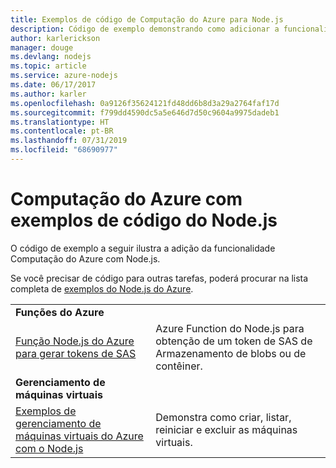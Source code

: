 ```yaml
---
title: Exemplos de código de Computação do Azure para Node.js
description: Código de exemplo demonstrando como adicionar a funcionalidade de Computação do Azure com o Node.js.
author: karlerickson
manager: douge
ms.devlang: nodejs
ms.topic: article
ms.service: azure-nodejs
ms.date: 06/17/2017
ms.author: karler
ms.openlocfilehash: 0a9126f35624121fd48dd6b8d3a29a2764faf17d
ms.sourcegitcommit: f799dd4590dc5a5e646d7d50c9604a9975dadeb1
ms.translationtype: HT
ms.contentlocale: pt-BR
ms.lasthandoff: 07/31/2019
ms.locfileid: "68690977"
---
```

# <a name="azure-compute-with-nodejs-code-samples"></a>Computação do Azure com exemplos de código do Node.js

O código de exemplo a seguir ilustra a adição da funcionalidade Computação do Azure com Node.js.

Se você precisar de código para outras tarefas, poderá procurar na lista completa de [exemplos do Node.js do Azure](https://azure.microsoft.com/resources/samples/?term=nodejs).

| | |
|---|---|
| **Funções do Azure** ||
| [Função Node.js do Azure para gerar tokens de SAS](https://azure.microsoft.com/resources/samples/functions-node-sas-token/) | Azure Function do Node.js para obtenção de um token de SAS de Armazenamento de blobs ou de contêiner. |
| **Gerenciamento de máquinas virtuais** ||
| [Exemplos de gerenciamento de máquinas virtuais do Azure com o Node.js](https://github.com/Azure-Samples/compute-node-manage-vm) | Demonstra como criar, listar, reiniciar e excluir as máquinas virtuais. |